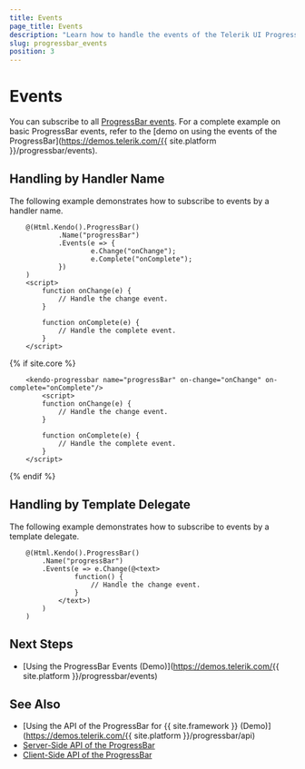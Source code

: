 ```yaml
---
title: Events
page_title: Events
description: "Learn how to handle the events of the Telerik UI ProgressBar component for {{ site.framework }}."
slug: progressbar_events
position: 3
---
```


# Events

You can subscribe to all [ProgressBar events](api/kendo.mvc.ui.fluent/progressbareventbuilder). For a complete example on basic ProgressBar events, refer to the [demo on using the events of the ProgressBar](https://demos.telerik.com/{{ site.platform }}/progressbar/events).

## Handling by Handler Name

The following example demonstrates how to subscribe to events by a handler name.

```HtmlHelper
    @(Html.Kendo().ProgressBar()
            .Name("progressBar")
            .Events(e => {
                    e.Change("onChange");
                    e.Complete("onComplete");
            })
    )
    <script>
        function onChange(e) {
            // Handle the change event.
        }

        function onComplete(e) {
            // Handle the complete event.
        }
    </script>
```
{% if site.core %}
```TagHelper
    <kendo-progressbar name="progressBar" on-change="onChange" on-complete="onComplete"/>
        <script>
        function onChange(e) {
            // Handle the change event.
        }

        function onComplete(e) {
            // Handle the complete event.
        }
    </script>
```
{% endif %}

## Handling by Template Delegate

The following example demonstrates how to subscribe to events by a template delegate.

```HtmlHelper
    @(Html.Kendo().ProgressBar()
        .Name("progressBar")
        .Events(e => e.Change(@<text>
                function() {
                    // Handle the change event.
                }
            </text>)
        )
    )
```

## Next Steps

* [Using the ProgressBar Events (Demo)](https://demos.telerik.com/{{ site.platform }}/progressbar/events)

## See Also

* [Using the API of the ProgressBar for {{ site.framework }} (Demo)](https://demos.telerik.com/{{ site.platform }}/progressbar/api)
* [Server-Side API of the ProgressBar](/api/progressbar)
* [Client-Side API of the ProgressBar](https://docs.telerik.com/kendo-ui/api/javascript/ui/progressbar)
